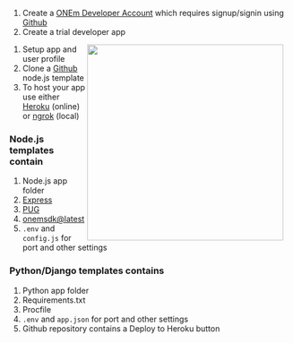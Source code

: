 1. Create a [ONEm Developer Account](https://developer-portal.onem.zone/login) which requires signup/signin using [Github](https://github.com/)
1. Create a trial developer app
<img src="/assets/create_app.jpg" width=350 style="float:right;margin-right:15px;" />

1. Setup app and user profile
1. Clone a [Github](https://github.com/onem-developer) node.js template
1. To host your app use either [Heroku](https://heroku.com/) (online) or [ngrok](https://ngrok.com/) (local)

### Node.js templates contain

1. Node.js app folder
1. [Express](https://expressjs.com/en/starter/installing.html)
1. [PUG](https://pugjs.org/api/getting-started.html)
1. [onemsdk@latest](https://www.npmjs.com/package/onemsdk)
1. `.env` and `config.js` for port and other settings

### Python/Django templates contains

1. Python app folder
1. Requirements.txt
1. Procfile
1. `.env` and `app.json` for port and other settings
1. Github repository contains a Deploy to Heroku button
